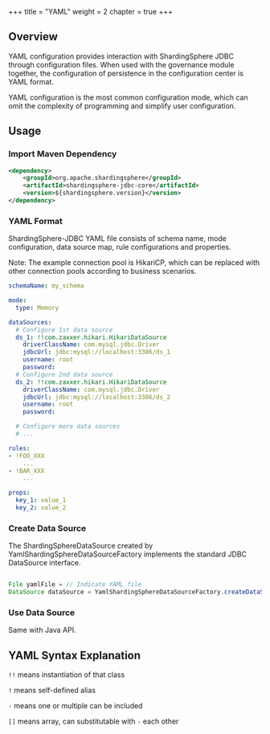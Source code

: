 +++
title = "YAML"
weight = 2
chapter = true
+++

## Overview

YAML configuration provides interaction with ShardingSphere JDBC through configuration files.
When used with the governance module together, the configuration of persistence in the configuration center is YAML format.

YAML configuration is the most common configuration mode, which can omit the complexity of programming and simplify user configuration.

## Usage

### Import Maven Dependency

```xml
<dependency>
    <groupId>org.apache.shardingsphere</groupId>
    <artifactId>shardingsphere-jdbc-core</artifactId>
    <version>${shardingsphere.version}</version>
</dependency>
```

### YAML Format

ShardingSphere-JDBC YAML file consists of schema name, mode configuration, data source map, rule configurations and properties.

Note: The example connection pool is HikariCP, which can be replaced with other connection pools according to business scenarios.

```yaml
schemaName: my_schema

mode:
  type: Memory

dataSources:
  # Configure 1st data source
  ds_1: !!com.zaxxer.hikari.HikariDataSource
    driverClassName: com.mysql.jdbc.Driver
    jdbcUrl: jdbc:mysql://localhost:3306/ds_1
    username: root
    password:
  # Configure 2nd data source
  ds_2: !!com.zaxxer.hikari.HikariDataSource
    driverClassName: com.mysql.jdbc.Driver
    jdbcUrl: jdbc:mysql://localhost:3306/ds_2
    username: root
    password: 

  # Configure more data sources
  # ...

rules:
- !FOO_XXX
    ...
- !BAR_XXX
    ...

props:
  key_1: value_1
  key_2: value_2
```

### Create Data Source

The ShardingSphereDataSource created by YamlShardingSphereDataSourceFactory implements the standard JDBC DataSource interface.

```java

File yamlFile = // Indicate YAML file
DataSource dataSource = YamlShardingSphereDataSourceFactory.createDataSource(yamlFile);
```

### Use Data Source

Same with Java API.

## YAML Syntax Explanation

`!!` means instantiation of that class

`!` means self-defined alias

`-` means one or multiple can be included

`[]` means array, can substitutable with `-` each other
